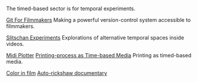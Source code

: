 The timed-based sector is for temporal experiments.

[Git For Filmmakers](#git_for_filmmakers)
Making a powerful version-control system accessible to filmmakers.

[Slitschan Experiments](#slitscan_experiments)
Explorations of alternative temporal spaces inside videos.

[Midi Plotter](#midi_plotter)
[Printing-process as Time-based Media](#The_Printing_Process_as_Time_based_Media)
Printing as timed-based media.

[Color in film](#color_in_film)
[Auto-rickshaw documentary](#auto_rickshaw)